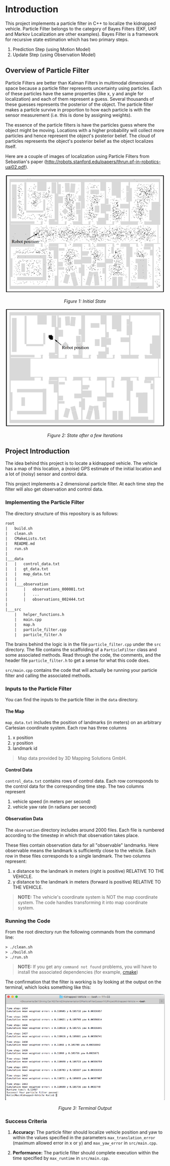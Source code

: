 # Introduction
This project implements a particle filter in C++ to localize the kidnapped vehicle. Particle Filter belongs to the category of Bayes Filters (EKF, UKF and Markov Localization are other examples). Bayes Filter is a framework for recursive state estimation which has two primary steps.
1. Prediction Step (using Motion Model)
2. Update Step (using Observation Model)  

## Overview of Particle Filter
Particle Filters are better than Kalman Filters in multimodal dimensional space because a particle filter represents uncertainty using particles. Each of these particles have the same properties (like x, y and angle for localization) and each of them represent a guess. Several thousands of these guesses represents the posterior of the object. The particle filter makes a particle survive in proportion to how each particle is with the sensor measurement (i.e. this is done by assigning weights).

The essence of the particle filters is have the particles guess where the object might be moving. Locations with a higher probability will collect more particles and hence represent the object's posterior belief. The cloud of particles represents the object's posterior belief as the object localizes itself.

Here are a couple of images of localization using Particle Filters from Sebastian's paper (http://robots.stanford.edu/papers/thrun.pf-in-robotics-uai02.pdf).

<p align="center">
   <img src="images/Initial.png">
</p>
<p align="center">
   <i>Figure 1: Initial State</i>
</p>  

<p align="center">
   <img src="images/Final.png">
</p>
<p align="center">
   <i>Figure 2: State after a few Iterations</i>
</p>  

## Project Introduction
The idea behind this project is to locate a kidnapped vehicle. The vehicle has a map of this location, a (noise) GPS estimate of the initial location and a lot of (noisy) sensor and control data.

This project implements a 2 dimensional particle filter. At each time step the filter will also get observation and control data.

### Implementing the Particle Filter
The directory structure of this repository is as follows:

```
root
|   build.sh
|   clean.sh
|   CMakeLists.txt
|   README.md
|   run.sh
|
|___data
|   |   control_data.txt
|   |   gt_data.txt
|   |   map_data.txt
|   |
|   |___observation
|       |   observations_000001.txt
|       |   ...
|       |   observations_002444.txt
|   
|___src
    |   helper_functions.h
    |   main.cpp
    |   map.h
    |   particle_filter.cpp
    |   particle_filter.h
```

The brains behind the logic is in the file `particle_filter.cpp` under the `src` directory. The file contains the scaffolding of a `ParticleFilter` class and some associated methods. Read through the code, the comments, and the header file `particle_filter.h` to get a sense for what this code does.

`src/main.cpp` contains the code that will actually be running your particle filter and calling the associated methods.

### Inputs to the Particle Filter
You can find the inputs to the particle filter in the `data` directory.

#### The Map
`map_data.txt` includes the position of landmarks (in meters) on an arbitrary Cartesian coordinate system. Each row has three columns
1. x position
2. y position
3. landmark id

> Map data provided by 3D Mapping Solutions GmbH.

#### Control Data
`control_data.txt` contains rows of control data. Each row corresponds to the control data for the corresponding time step. The two columns represent
1. vehicle speed (in meters per second)
2. vehicle yaw rate (in radians per second)

#### Observation Data
The `observation` directory includes around 2000 files. Each file is numbered according to the timestep in which that observation takes place.

These files contain observation data for all "observable" landmarks. Here observable means the landmark is sufficiently close to the vehicle. Each row in these files corresponds to a single landmark. The two columns represent:
1. x distance to the landmark in meters (right is positive) RELATIVE TO THE VEHICLE.
2. y distance to the landmark in meters (forward is positive) RELATIVE TO THE VEHICLE.

> **NOTE:**
> The vehicle's coordinate system is NOT the map coordinate system. The code handles transforming it into map coordinate system.

### Running the Code
From the root directory run the following commands from the command line:

```
> ./clean.sh
> ./build.sh
> ./run.sh
```

> **NOTE:**
> If you get any `command not found` problems, you will have to install
> the associated dependencies (for example,
> [cmake](https://cmake.org/install/))

The confirmation that the filter is working is by looking at the output on the terminal, which looks something like this:

<p align="center">
   <img src="images/Terminal.png">
</p>
<p align="center">
   <i>Figure 3: Terminal Output</i>
</p>  

### Success Criteria
1. **Accuracy:** The particle filter should localize vehicle position and yaw to within the values specified in the parameters `max_translation_error` (maximum allowed error in x or y) and `max_yaw_error` in `src/main.cpp`.

2. **Performance:** The particle filter should complete execution within the time specified by `max_runtime` in `src/main.cpp`.
